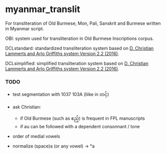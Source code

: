# myanmar_translit

For transliteration of Old Burmese, Mon, Pali, Sanskrit and Burmese written in Myanmar script.

OBI: system used for transliteration in Old Burmese Inscriptions corpus.

DCLstandard: standardized transliteration system based on [D. Christian Lammerts and Arlo Griffiths system Version 2.2 (2016)](https://sites.rutgers.edu/dclammerts/wp-content/uploads/sites/403/2020/02/dcl.transliteration.pdf).

DCLsimplified: simplified transliteration system based on [D. Christian Lammerts and Arlo Griffiths system Version 2.2 (2016)](https://sites.rutgers.edu/dclammerts/wp-content/uploads/sites/403/2020/02/dcl.transliteration.pdf).


### TODO
- test segmentation with 1037 103A (liike in တင့်)
- ask Christian:
  * if Old Burmese (such as ဧည့်) is frequent in FPL manuscripts
  * if au can be followed with a dependent consonnant / tone

- order of medial vowels
- normalize (space)a (or any vowel) -> °a